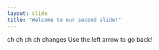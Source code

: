 ```yaml
---
layout: slide
title: "Welcome to our second slide!"
---
```

ch ch ch ch changes
Use the left arrow to go back!
